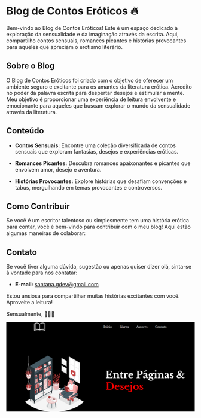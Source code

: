 # Blog de Contos Eróticos 🔥

Bem-vindo ao Blog de Contos Eróticos! Este é um espaço dedicado à exploração da sensualidade e da imaginação através da escrita. Aqui, compartilho contos sensuais, romances picantes e histórias provocantes para aqueles que apreciam o erotismo literário.

## Sobre o Blog

O Blog de Contos Eróticos foi criado com o objetivo de oferecer um ambiente seguro e excitante para os amantes da literatura erótica. Acredito no poder da palavra escrita para despertar desejos e estimular a mente. Meu objetivo é proporcionar uma experiência de leitura envolvente e emocionante para aqueles que buscam explorar o mundo da sensualidade através da literatura.

## Conteúdo

- **Contos Sensuais:** Encontre uma coleção diversificada de contos sensuais que exploram fantasias, desejos e experiências eróticas.

- **Romances Picantes:** Descubra romances apaixonantes e picantes que envolvem amor, desejo e aventura.

- **Histórias Provocantes:** Explore histórias que desafiam convenções e tabus, mergulhando em temas provocantes e controversos.

## Como Contribuir

Se você é um escritor talentoso ou simplesmente tem uma história erótica para contar, você é bem-vindo para contribuir com o meu blog! Aqui estão algumas maneiras de colaborar:

## Contato

Se você tiver alguma dúvida, sugestão ou apenas quiser dizer olá, sinta-se à vontade para nos contatar:

- **E-mail:** santana.gdev@gmail.com


Estou ansiosa para compartilhar muitas histórias excitantes com você. Aproveite a leitura!

Sensualmente, 💋📖✨


<img src="./pginicial.png">






